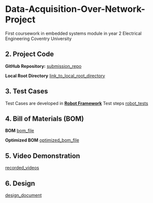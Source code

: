# Data-Acquisition-Over-Network-Project
First coursework in embedded systems module in year 2 Electrical Engineering Coventry University

## 2. Project Code

**GitHub Repository:**
[submission_repo](https://github.com/tarekmahmoud05/Data-Acquisition-Over-Network-Project)

**Local Root Directory**
[link_to_local_root_directory](/final_app/)

## 3. Test Cases

Test Cases are developed in **[Robot Framework](https://robotframework.org/)** Test steps
[robot_tests](/Test/test.robot)
## 4. Bill of Materials (BOM)

**BOM**
[bom_file](/BOM/bom.csv)

**Optimized BOM**
[optimized_bom_file](/BOM/optimized_bom.csv)

## 5. Video Demonstration

[recorded_videos](/Video/)


## 6. Design
[design_document](/Project/ProjectFinalDesign.md)
